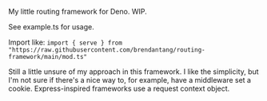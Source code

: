 My little routing framework for Deno. WIP.

See example.ts for usage.

Import like:
`import { serve } from "https://raw.githubusercontent.com/brendantang/routing-framework/main/mod.ts"`

Still a little unsure of my approach in this framework. I like the simplicity, but I'm not sure if there's a nice way to, for example, have a middleware set a cookie. Express-inspired frameworks use a request context object.
